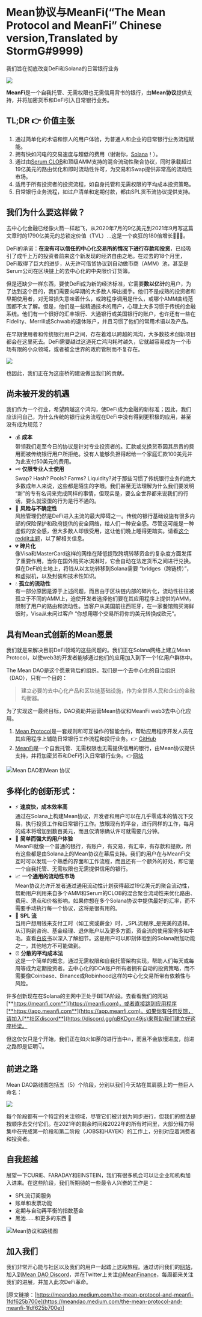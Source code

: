 # Mean协议与MeanFi(“The Mean Protocol and MeanFi” Chinese version,Translated by StormG#9999)

我们旨在彻底改变DeFi和Solana的日常银行业务

![](https://miro.medium.com/max/1400/0\*b45VNN8qjNUbVraC.jpeg)

**MeanFi**是一个自我托管、无需权限也无需信用背书的银行，由**Mean协议**提供支持，并将加密货币和DeFi引入日常银行业务。

## TL;DR 👉 价值主张 <a href="#2ff3" id="2ff3"></a>

1. 通过简单化的术语和惊人的用户体验，为普通人和企业的日常银行业务流程赋能。
2. 拥有快如闪电的交易速度与超低的费用（谢谢你，[Solana](https://solana.com)！）。
3. 通过由[Serum CLOB](https://projectserum.com)和顶级AMM支持的混合流动性聚合协议，同时承载超过19亿美元的路由优化和即时流动性许可，为交易和Swap提供非常高的流动性市场。
4. 适用于所有投资者的投资流程，如自身托管和无需权限的平均成本投资策略。
5. 日常银行业务流程，如过户清单和定期付款，都由SPL货币流协议提供支持。

## 我们为什么要这样做？ <a href="#93be" id="93be"></a>

去中心化金融已经像火箭一样起飞，从2020年7月的9亿美元到2021年9月写这篇文章时的1790亿美元的总锁定价值（TVL）…这是一个疯狂的180倍增长🚀🔥🤑。

DeFi的承诺：**在没有可以信任的中心化交易所的情况下进行存款和投资**，已经吸引了成千上万的投资者前来这个新发现的经济自由之地。在过去的18个月里，DeFi取得了巨大的进步，从无许可借贷协议到自动做市商（AMM）池，甚至是Serum公司在区块链上的去中心化的中央限价订货簿。

但是还缺少一样东西，要使DeFi成为新的经济标准，它需要**数以亿计**的用户，为了达到这个目的，我们需要向早期的大多数人伸出援手。他们不是成熟的投资者和早期使用者，对无常损失意味着什么，或跨程序调用是什么，或哪个AMM曲线范围都不太了解。但是，他们是一些精通技术的用户，心理上大多习惯于传统的金融系统。他们有一个很好的汇丰银行、大通银行或美国银行的账户，也许还有一些在Fidelity、Merrill或Schwab的退休账户，并且习惯了他们的常用术语以及产品。

在早期使用者和传统银行用户之间，存在着难以跨越的鸿沟，大多数技术创新项目都会在这里死去。DeFi需要越过这道死亡鸿沟耗时越久，它就越容易成为一个市场有限的小众领域，或者被全世界的政府管制而不复存在。

![](<../.gitbook/assets/image (3).png>)

也因此，我们正在为这座桥的建设做出我们的贡献。

## 尚未被开发的机遇 <a href="#f64f" id="f64f"></a>

我们作为一个行业，希望跨越这个鸿沟，使DeFi成为金融的新标准；因此，我们应该问自己，为什么传统的银行业务流程在DeFi中没有得到更积极的应用，甚至没有成为规范？

* 💰 **成本**\
  带领我们走至今日的协议是针对专业投资者的。汇款或兑换货币因其昂贵的费用而被传统银行用户所拒绝。没有人能够负担得起给一个家庭汇款100美元并为此支付50美元的费用。
* 🗝️ **仅限专业人士使用**\
  Swap? Hash? Pools? Farms? Liquidity?对于那些习惯了传统银行业务的绝大多数成年人来说，这些都是陌生的字眼。我们甚至无法理解为什么我们要发明 “新”的专有名词来完成同样的事情，但现实是，要么全世界都来说我们的行话，要么就滚蛋的行为是行不通的。
* 💸 **风险与不确定性**\
  风险管理仍然是DeFi进入主流的最大障碍之一。传统的银行基础设施有很多内部的保险保护和政府提供的安全网络，给人们一种安全感。尽管这可能是一种虚假的安全感，但大多数人却很受用，这让他们晚上睡得更踏实。请看[这个reddit主题](https://www.reddit.com/r/Bitcoin/comments/jxmi85/i\_dont\_like\_being\_my\_own\_bank/)，以了解相关信息。
* 💔 **碎片化**\
  像Visa和MasterCard这样的网络在降低提取跨境转移资金的复杂度方面发挥了重要作用，当你在国外购买冰淇淋时，它会自动在法定货币之间进行兑换。但在DeFi的土地上，将钱从以太坊转移到Solana需要 “bridges（跨链桥）”，和虚拟机，以及封装和技术性知识。
* 💧 **孤立的流动性**\
  有一部分原因是源于上述问题，而且由于区块链内部的碎片化，流动性往往被孤立于不同的AMM上，迫使开发者选择他们要在其应用程序上提供的AMM，限制了用户的路由和流动性。当客户从美国前往西班牙，在一家餐馆购买海鲜饭时，Visa从未问过客户 “你想用哪个交易所将你的美元转换成欧元”。

## 具有Mean式创新的Mean愿景 <a href="#e44a" id="e44a"></a>

我们就是来解决目前DeFi领域的这些问题的。我们正在Solana网络上建立Mean Protocol，以使web3的开发者能够通过他们的应用加入到下一个1亿用户群体中。

The Mean DAO是这个愿景背后的组织。我们是一个去中心化的自治组织（DAO），只有一个目的：

> 建立必要的去中心化产品和区块链基础设施，作为全世界人民和企业的金融均衡器。

为了实现这一最终目标，DAO资助并运营Mean协议和MeanFi web3去中心化应用。

1. [Mean Protocol](https://github.com/mean-dao/mean-core)是一套规则和可互操作的智能合约，帮助应用程序开发人员在其应用程序上辅助日常银行工作流程和投行业务。👉 [GitHub](https://github.com/mean-dao/mean-core)
2. [MeanFi](https://meanfi.com)是一个自我托管、无需权限也无需提供信用的银行，由Mean协议提供支持，并将加密货币和DeFi引入日常银行业务。👉[网站](https://meanfi.com)

![Mean DAO和Mean 协议](../.gitbook/assets/image.png)

## 多样化的创新形式： <a href="#b96a" id="b96a"></a>

* ⚡ **速度快，成本效率高**\
  通过在Solana上构建Mean协议，开发者和用户可以在几乎零成本的情况下交易，执行投资工作和日常银行工作。放眼现有的平台，进行同样的工作，每月的成本将增加到数百美元，而且仅清除确认许可就需要几分钟。
* 💎 **简单而强大的用户体验**\
  MeanFi就像一个普通的银行，有账户，有交易，有汇率，有存款和提款，所有这些都是由Solana上的Mean协议在幕后支持。我们的用户在与MeanFi交互时可以发现一个熟悉的界面和工作流程，而且还有一个额外的好处，即它是一个自我托管、无需权限也无需提供信用的银行。
* 📈 **一个通用的流动性市场**\
  Mean协议允许开发者通过通用流动性计划获得超过19亿美元的聚合流动性，帮助用户利用来自多个AMM和Serum的CLOB的混合聚合流动性来优化路由、费用、滑点和价格影响。如果你想在多个Solana协议中提供最好的汇率，而不需要手动执行每一个协议，这将是很有用的。
* 💸 **SPL 流**\
  当用户想用钱来支付工时（如工资或薪金）时，_SPL流程序_是完美的选择。从订购到咨询、基金经理、退休账户以及更多方面，资金流的使用案例多如牛毛。查看[白皮书](https://docs.meanfi.com/platform/specifications/money-streaming-protocol)以深入了解细节。这是用户可以即刻体验到的Solana附加功能之一，其他地方不可能做到。
* ⏰ **分散的平均成本法**\
  这是一个简单的概念，通过无需权限和自我托管架构实现，帮助人们每天或每周等成为定期投资者。去中心化的DCA账户所有者拥有自动的投资策略，而不需要像Coinbase、Binance或Robinhood这样的中心化交易所带有依赖性与风险。

许多创新现在在Solana的主网中正处于BETA阶段。去看看我们的网站[**https://meanfi.com**](https://meanfi.com)，或者直接跳到应用程序[**https://app.meanfi.com**](https://app.meanfi.com)。如果你有任何反馈，请加入[**社区discord**](https://discord.gg/qBKDgm49js)来帮助我们建立好这座桥梁。

但这仅仅只是个开始，我们正在如火如荼的进行当中🔥，而且不会放慢进度，前进之路即是证明👇。

## 前进之路 <a href="#bd1f" id="bd1f"></a>

Mean DAO路线图包括五（5）个阶段，分别以我们今天站在其肩膀上的一些巨人命名：

![](https://miro.medium.com/max/1050/0\*yFHfiMI4Tml8euFF.png)

每个阶段都有一个特定的关注领域，尽管它们被计划为同步进行，但我们的想法是按顺序去交付它们。在2021年的剩余时间和2022年的所有时间里，大部分精力将集中在完成第一阶段和第二阶段（JOBS和HAYEK）的工作上，分别对应着消费者和投资者。

## 自我超越 <a href="#00b3" id="00b3"></a>

展望一下CURIE、FARADAY和EINSTEIN，我们有很多机会可以让企业和机构加入进来。在这些阶段，我们所期待的一些最令人兴奋的工作是：

* SPL流订阅服务
* 账单和发票功能
* 定期与自动再平衡的指数基金
* 黑池……和更多的东西 👀

![Mean协议和路线图](<../.gitbook/assets/image (2).png>)

## 加入我们 <a href="#2099" id="2099"></a>

我们非常开心能与社区以及我们的用户一起踏上这段旅程。通过访问我们的[网站](https://meanfi.com)，加入到[Mean DAO Discord](https://discord.com/channels/850556915670450197/887319521424195645/887319736231284746)，并在Twitter上关注[@MeanFinance](http://twitter.com/MeanFinance)，每周都来关注我们的进展，并加入此次DeFi革命。

\[原文链接：[https://meandao.medium.com/the-mean-protocol-and-meanfi-1fdf625b700e](https://meandao.medium.com/the-mean-protocol-and-meanfi-1fdf625b700e)]
